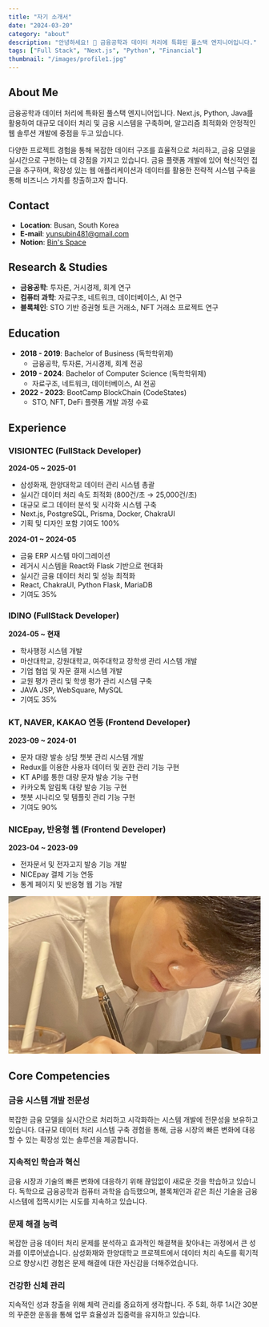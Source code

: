 ```yaml
---
title: "자기 소개서"
date: "2024-03-20"
category: "about"
description: "안녕하세요! 👋 금융공학과 데이터 처리에 특화된 풀스택 엔지니어입니다."
tags: ["Full Stack", "Next.js", "Python", "Financial"]
thumbnail: "/images/profile1.jpg"
---
```


## About Me

금융공학과 데이터 처리에 특화된 풀스택 엔지니어입니다. Next.js, Python, Java를 활용하여 대규모 데이터 처리 및 금융 시스템을 구축하며, 알고리즘 최적화와 안정적인 웹 솔루션 개발에 중점을 두고 있습니다.

다양한 프로젝트 경험을 통해 복잡한 데이터 구조를 효율적으로 처리하고, 금융 모델을 실시간으로 구현하는 데 강점을 가지고 있습니다. 금융 플랫폼 개발에 있어 혁신적인 접근을 추구하며, 확장성 있는 웹 애플리케이션과 데이터를 활용한 전략적 시스템 구축을 통해 비즈니스 가치를 창출하고자 합니다.

## Contact

- **Location**: Busan, South Korea
- **E-mail**: yunsubin481@gmail.com
- **Notion**: [Bin's Space](https://binsspace.notion.site/Bin-s-Space)

## Research & Studies

- **금융공학**: 투자론, 거시경제, 회계 연구
- **컴퓨터 과학**: 자료구조, 네트워크, 데이터베이스, AI 연구
- **블록체인**: STO 기반 증권형 토큰 거래소, NFT 거래소 프로젝트 연구

## Education

- **2018 - 2019**: Bachelor of Business (독학학위제)
  - 금융공학, 투자론, 거시경제, 회계 전공
- **2019 - 2024**: Bachelor of Computer Science (독학학위제)
  - 자료구조, 네트워크, 데이터베이스, AI 전공
- **2022 - 2023**: BootCamp BlockChain (CodeStates)
  - STO, NFT, DeFi 플랫폼 개발 과정 수료

## Experience

### VISIONTEC (FullStack Developer)

**2024-05 ~ 2025-01**

- 삼성화재, 한양대학교 데이터 관리 시스템 총괄
- 실시간 데이터 처리 속도 최적화 (800건/초 → 25,000건/초)
- 대규모 로그 데이터 분석 및 시각화 시스템 구축
- Next.js, PostgreSQL, Prisma, Docker, ChakraUI
- 기획 및 디자인 포함 기여도 100%

**2024-01 ~ 2024-05**

- 금융 ERP 시스템 마이그레이션
- 레거시 시스템을 React와 Flask 기반으로 현대화
- 실시간 금융 데이터 처리 및 성능 최적화
- React, ChakraUI, Python Flask, MariaDB
- 기여도 35%

### IDINO (FullStack Developer)

**2024-05 ~ 현재**

- 학사행정 시스템 개발
- 마산대학교, 강원대학교, 여주대학교 장학생 관리 시스템 개발
- 기업 협업 및 자문 결재 시스템 개발
- 교원 평가 관리 및 학생 평가 관리 시스템 구축
- JAVA JSP, WebSquare, MySQL
- 기여도 35%

### KT, NAVER, KAKAO 연동 (Frontend Developer)

**2023-09 ~ 2024-01**

- 문자 대량 발송 상담 챗봇 관리 시스템 개발
- Redux를 이용한 사용자 데이터 및 권한 관리 기능 구현
- KT API를 통한 대량 문자 발송 기능 구현
- 카카오톡 알림톡 대량 발송 기능 구현
- 챗봇 시나리오 및 템플릿 관리 기능 구현
- 기여도 90%

### NICEpay, 반응형 웹 (Frontend Developer)

**2023-04 ~ 2023-09**

- 전자문서 및 전자고지 발송 기능 개발
- NICEpay 결제 기능 연동
- 통계 페이지 및 반응형 웹 기능 개발

![Profile Image 3](/images/profile3.jpg)

## Core Competencies

### 금융 시스템 개발 전문성

복잡한 금융 모델을 실시간으로 처리하고 시각화하는 시스템 개발에 전문성을 보유하고 있습니다.
대규모 데이터 처리 시스템 구축 경험을 통해, 금융 시장의 빠른 변화에 대응할 수 있는 확장성 있는 솔루션을 제공합니다.

### 지속적인 학습과 혁신

금융 시장과 기술의 빠른 변화에 대응하기 위해 끊임없이 새로운 것을 학습하고 있습니다.
독학으로 금융공학과 컴퓨터 과학을 습득했으며, 블록체인과 같은 최신 기술을 금융 시스템에 접목시키는 시도를 지속하고 있습니다.

### 문제 해결 능력

복잡한 금융 데이터 처리 문제를 분석하고 효과적인 해결책을 찾아내는 과정에서 큰 성과를 이루어냈습니다.
삼성화재와 한양대학교 프로젝트에서 데이터 처리 속도를 획기적으로 향상시킨 경험은 문제 해결에 대한 자신감을 더해주었습니다.

### 건강한 신체 관리

지속적인 성과 창출을 위해 체력 관리를 중요하게 생각합니다.
주 5회, 하루 1시간 30분의 꾸준한 운동을 통해 업무 효율성과 집중력을 유지하고 있습니다.
